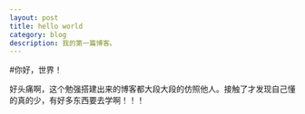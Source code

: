 ```yaml
---
layout: post
title: hello world
category: blog
description: 我的第一篇博客。
---
```

#你好，世界！

好头痛啊，这个勉强搭建出来的博客都大段大段的仿照他人。接触了才发现自己懂的真的少，有好多东西要去学啊！！！